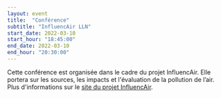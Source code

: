 ```yaml
---
layout: event
title:  "Conférence"
subtitle: "InfluencAir LLN"
start_date: 2022-03-10
start_hour: "18:45:00"
end_date: 2022-03-10
end_hour: "20:30:00"
---
```


Cette conférence est organisée dans le cadre du projet InfluencAir.
Elle portera sur les sources, les impacts et l'évaluation de la pollution de l’air.
Plus d'informations sur le [site du projet InfluencAir][influencair].

[influencair]: https://www.openhub.be/influencair-lln
